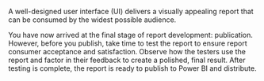A well-designed user interface (UI) delivers a visually appealing report that can be consumed by the widest possible audience.

You have now arrived at the final stage of report development: publication. However, before you publish, take time to test the report to ensure report consumer acceptance and satisfaction. Observe how the testers use the report and factor in their feedback to create a polished, final result. After testing is complete, the report is ready to publish to Power BI and distribute.
